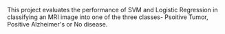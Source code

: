 This project evaluates the performance of SVM and Logistic Regression in classifying an MRI image into one of the three classes- Psoitive Tumor, Positive Alzheimer's or No disease.
